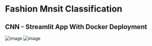 # Fashion Mnsit Classification
## CNN - Streamlit App With Docker Deployment

![image](https://github.com/user-attachments/assets/1def753c-b4af-4192-bd50-0aa8fe2b0052)
![image](https://github.com/user-attachments/assets/ff35e723-49c7-40cd-92c0-69442d445490)


